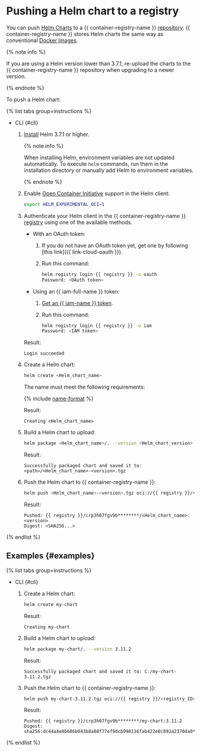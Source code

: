 # Pushing a Helm chart to a registry

You can push [Helm Charts](https://helm.sh/docs/topics/charts/) to a {{ container-registry-name }} [repository](../../concepts/repository.md). {{ container-registry-name }} stores Helm charts the same way as conventional [Docker Images](../../concepts/docker-image.md).

{% note info %}

If you are using a Helm version lower than 3.7.1, re-upload the charts to the {{ container-registry-name }} repository when upgrading to a newer version.

{% endnote %}

To push a Helm chart:

{% list tabs group=instructions %}

- CLI {#cli}

   1. [Install](https://helm.sh/docs/intro/install/) Helm 3.7.1 or higher.

      {% note info %}

      When installing Helm, environment variables are not updated automatically. To execute `helm` commands, run them in the installation directory or manually add Helm to environment variables.

      {% endnote %}

   1. Enable [Open Container Initiative](https://opencontainers.org/) support in the Helm client:

      ```bash
      export HELM_EXPERIMENTAL_OCI=1
      ```

   
   1. Authenticate your Helm client in the {{ container-registry-name }} [registry](../../concepts/registry.md) using one of the available methods.
      * With an OAuth token:
         1. If you do not have an OAuth token yet, get one by following [this link]({{ link-cloud-oauth }}).
         1. Run this command:

            ```bash
            helm registry login {{ registry }} -u oauth
            Password: <OAuth token>
            ```

      * Using an {{ iam-full-name }} token:
         1. [Get an {{ iam-name }} token](../../../iam/operations/iam-token/create.md).
         1. Run this command:

            ```bash
            helm registry login {{ registry }} -u iam
            Password: <IAM token>
            ```

      Result:

      ```text
      Login succeeded
      ```



   1. Create a Helm chart:

      ```bash
      helm create <Helm_chart_name>
      ```

      The name must meet the following requirements:

      {% include [name-format](../../../_includes/name-format.md) %}

      Result:

      ```text
      Creating <Helm_chart_name>
      ```

   1. Build a Helm chart to upload:

      ```bash
      helm package <Helm_chart_name>/. --version <Helm_chart_version>
      ```

      Result:

      ```text
      Successfully packaged chart and saved it to: <path>/<Helm_chart_name>-<version>.tgz
      ```

   1. Push the Helm chart to {{ container-registry-name }}:

      ```bash
      helm push <Helm_chart_name>-<version>.tgz oci://{{ registry }}/<registry_ID>
      ```

      Result:

      ```text
      Pushed: {{ registry }}/crp3h07fgv9b********/<Helm_chart_name>:<version>
      Digest: <SHA256...>
      ```

{% endlist %}

## Examples {#examples}

{% list tabs group=instructions %}

- CLI {#cli}

   1. Create a Helm chart:

      ```bash
      helm create my-chart
      ```

      Result:

      ```text
      Creating my-chart
      ```

   1. Build a Helm chart to upload:

      ```bash
      helm package my-chart/. --version 3.11.2
      ```

      Result:

      ```text
      Successfully packaged chart and saved it to: C:/my-chart-3.11.2.tgz
      ```

   1. Push the Helm chart to {{ container-registry-name }}:

      ```bash
      helm push my-chart-3.11.2.tgz oci://{{ registry }}/<registry_ID>
      ```

      Result:

      ```text
      Pushed: {{ registry }}/crp3h07fgv9b********/my-chart:3.11.2
      Digest: sha256:dc44a4e8b686b043b8a88f77ef9dcb998116fab422e8c892a2370da0********
      ```

{% endlist %}